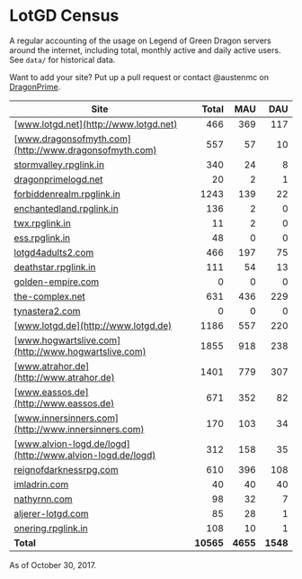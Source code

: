 # LotGD Census
A regular accounting of the usage on Legend of Green Dragon servers around the internet, including total, monthly active and daily active users. See `data/` for historical data.

Want to add your site? Put up a pull request or contact @austenmc on [DragonPrime](http://dragonprime.net).


Site | Total | MAU | DAU
--- | ---:| ---:| ---:
[www.lotgd.net](http://www.lotgd.net)|466|369|117
[www.dragonsofmyth.com](http://www.dragonsofmyth.com)|557|57|10
[stormvalley.rpglink.in](http://stormvalley.rpglink.in)|340|24|8
[dragonprimelogd.net](http://dragonprimelogd.net)|20|2|1
[forbiddenrealm.rpglink.in](http://forbiddenrealm.rpglink.in)|1243|139|22
[enchantedland.rpglink.in](http://enchantedland.rpglink.in)|136|2|0
[twx.rpglink.in](http://twx.rpglink.in)|11|2|0
[ess.rpglink.in](http://ess.rpglink.in)|48|0|0
[lotgd4adults2.com](http://lotgd4adults2.com)|466|197|75
[deathstar.rpglink.in](http://deathstar.rpglink.in)|111|54|13
[golden-empire.com](http://golden-empire.com)|0|0|0
[the-complex.net](http://the-complex.net)|631|436|229
[tynastera2.com](http://tynastera2.com)|0|0|0
[www.lotgd.de](http://www.lotgd.de)|1186|557|220
[www.hogwartslive.com](http://www.hogwartslive.com)|1855|918|238
[www.atrahor.de](http://www.atrahor.de)|1401|779|307
[www.eassos.de](http://www.eassos.de)|671|352|82
[www.innersinners.com](http://www.innersinners.com)|170|103|34
[www.alvion-logd.de/logd](http://www.alvion-logd.de/logd)|312|158|35
[reignofdarknessrpg.com](http://reignofdarknessrpg.com)|610|396|108
[imladrin.com](http://imladrin.com)|40|40|40
[nathyrnn.com](http://nathyrnn.com)|98|32|7
[aljerer-lotgd.com](http://aljerer-lotgd.com)|85|28|1
[onering.rpglink.in](http://onering.rpglink.in)|108|10|1
**Total**|**10565**|**4655**|**1548**

As of October 30, 2017.
